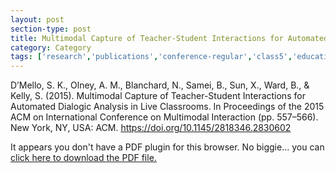 ```yaml
---
layout: post
section-type: post
title: Multimodal Capture of Teacher-Student Interactions for Automated Dialogic Analysis in Live Classrooms
category: Category
tags: ['research','publications','conference-regular','class5','education-research','nlp','discourse']
---
```

D’Mello, S. K., Olney, A. M., Blanchard, N., Samei, B., Sun, X., Ward, B., & Kelly, S. (2015). Multimodal Capture of Teacher-Student Interactions for Automated Dialogic Analysis in Live Classrooms. In Proceedings of the 2015 ACM on International Conference on Multimodal Interaction (pp. 557–566). New York, NY, USA: ACM. https://doi.org/10.1145/2818346.2830602


<object data="https://blogs.memphis.edu/aolney/files/2019/10/mla100-d-mello.pdf" type="application/pdf" width="100%" height="600px">
 
  <p>It appears you don't have a PDF plugin for this browser.
  No biggie... you can <a href="https://blogs.memphis.edu/aolney/files/2019/10/mla100-d-mello.pdf">click here to
  download the PDF file.</a></p>
  
</object>
